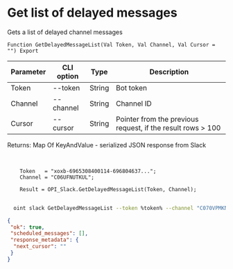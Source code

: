 ﻿---
sidebar_position: 5
---

# Get list of delayed messages
 Gets a list of delayed channel messages



`Function GetDelayedMessageList(Val Token, Val Channel, Val Cursor = "") Export`

  | Parameter | CLI option | Type | Description |
  |-|-|-|-|
  | Token | --token | String | Bot token |
  | Channel | --channel | String | Channel ID |
  | Cursor | --cursor | String | Pointer from the previous request, if the result rows > 100 |

  
  Returns:  Map Of KeyAndValue - serialized JSON response from Slack

<br/>




```bsl title="Code example"
    Token   = "xoxb-6965308400114-696804637...";
    Channel = "C06UFNUTKUL";

    Result = OPI_Slack.GetDelayedMessageList(Token, Channel);
```



```sh title="CLI command example"
    
  oint slack GetDelayedMessageList --token %token% --channel "C070VPMKN8J" --cursor %cursor%

```

```json title="Result"
{
 "ok": true,
 "scheduled_messages": [],
 "response_metadata": {
  "next_cursor": ""
 }
}
```
